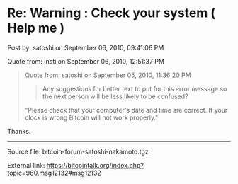 # Re: Warning : Check your system ( Help me )

Post by: satoshi on September 06, 2010, 09:41:06 PM

Quote from: Insti on September 06, 2010, 12:51:37 PM

> Quote from: satoshi on September 05, 2010, 11:36:20 PM
>
> > Any suggestions for better text to put for this error message so the next person will be less likely to be confused?
>
> "Please check that your computer's date and time are correct. If your clock is wrong Bitcoin will not work properly."

Thanks.

---

Source file: bitcoin-forum-satoshi-nakamoto.tgz

External link: https://bitcointalk.org/index.php?topic=960.msg12132#msg12132

